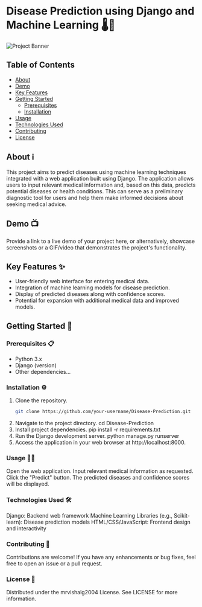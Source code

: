 # Disease Prediction using Django and Machine Learning 🌡️🔬

![Project Banner](templates/demo.png)

## Table of Contents
- [About](#about)
- [Demo](#demo)
- [Key Features](#key-features)
- [Getting Started](#getting-started)
  - [Prerequisites](#prerequisites)
  - [Installation](#installation)
- [Usage](#usage)
- [Technologies Used](#technologies-used)
- [Contributing](#contributing)
- [License](#license)
## About ℹ️
This project aims to predict diseases using machine learning techniques integrated with a web application built using Django. The application allows users to input relevant medical information and, based on this data, predicts potential diseases or health conditions. This can serve as a preliminary diagnostic tool for users and help them make informed decisions about seeking medical advice.

## Demo 📺
Provide a link to a live demo of your project here, or alternatively, showcase screenshots or a GIF/video that demonstrates the project's functionality.

## Key Features ✨
- User-friendly web interface for entering medical data.
- Integration of machine learning models for disease prediction.
- Display of predicted diseases along with confidence scores.
- Potential for expansion with additional medical data and improved models.

## Getting Started 🚀
### Prerequisites 📋
- Python 3.x
- Django (version)
- Other dependencies...

### Installation ⚙️
1. Clone the repository.
   ```sh
   git clone https://github.com/your-username/Disease-Prediction.git
2. Navigate to the project directory.
  cd Disease-Prediction
3. Install project dependencies.
   pip install -r requirements.txt
4. Run the Django development server.
   python manage.py runserver
5. Access the application in your web browser at http://localhost:8000.

### Usage 🧑‍⚕️
Open the web application.
Input relevant medical information as requested.
Click the "Predict" button.
The predicted diseases and confidence scores will be displayed.

### Technologies Used 🛠️
Django: Backend web framework
Machine Learning Libraries (e.g., Scikit-learn): Disease prediction models
HTML/CSS/JavaScript: Frontend design and interactivity

### Contributing 🤝
Contributions are welcome! If you have any enhancements or bug fixes, feel free to open an issue or a pull request.

### License 📝
Distributed under the mrvishalg2004 License. See LICENSE for more information.

 
   
